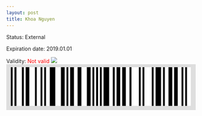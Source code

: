 ```yaml
---
layout: post
title: Khoa Nguyen
---
```


Status: External

Expiration date: 2019.01.01

Validity: <font color="red"> Not valid</font> 
![](/members/img/Khoa_Nguyen.png)
![](/members/img/bar.png)
